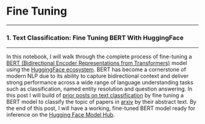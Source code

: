 # Fine Tuning
----------------

### 1. Text Classification: Fine Tuning BERT With HuggingFace
------------------
In this notebook, I will walk through the complete process of fine-tuning a [BERT (Bidirectional Encoder Representations from Transformers)](https://en.wikipedia.org/wiki/BERT_(language_model)) model using the [HuggingFace ecosystem](https://huggingface.co/). BERT has become a cornerstone of modern NLP due to its ability to capture bidirectional context and deliver strong performance across a wide range of language understanding tasks such as classification, named entity resolution and question answering. In this post I will build of [prior posts on text classification](https://michael-harmon.com/blog/NLP4.html) by fine tuning a BERT model to classify the topic of papers in [arxiv](arxiv.org) by their abstract text. By the end of this post, I will have a working, fine-tuned BERT model ready for inference on the [Hugging Face Model Hub](https://huggingface.co/models).
